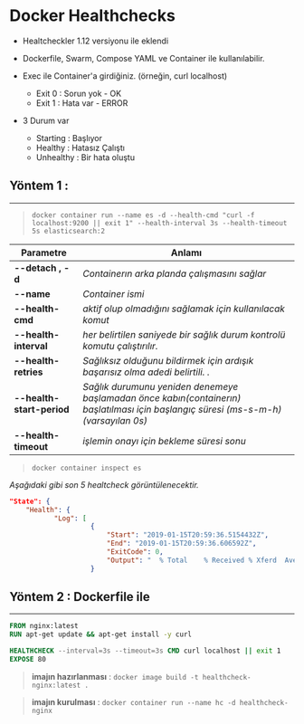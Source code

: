 
# Docker Healthchecks

- Healtcheckler 1.12 versiyonu ile eklendi
- Dockerfile, Swarm, Compose YAML ve Container ile kullanılabilir.
- Exec ile Container'a girdiğiniz. (örneğin, curl localhost)
    - Exit 0 : Sorun yok - OK
    - Exit 1 : Hata var - ERROR

- 3 Durum var
    - Starting : Başlıyor
    - Healthy : Hatasız Çalıştı
    - Unhealthy : Bir hata oluştu


## Yöntem 1 :
---
> ```docker container run --name es -d --health-cmd "curl -f localhost:9200 || exit 1" --health-interval 3s --health-timeout 5s elasticsearch:2```

Parametre | Anlamı
----------|--------
**--detach , -d**| _Containerın arka planda çalışmasını sağlar_ 
**--name**| _Container ismi_ 
**--health-cmd** |_aktif olup olmadığını sağlamak için kullanılacak komut_
**--health-interval** |_her belirtilen saniyede bir sağlık durum kontrolü komutu çalıştırılır._
**--health-retries** |_Sağlıksız olduğunu bildirmek için ardışık başarısız olma adedi belirtili. ._
**--health-start-period** |_Sağlık durumunu yeniden denemeye başlamadan önce kabın(containerın) başlatılması için başlangıç ​​süresi (ms-s-m-h) (varsayılan 0s)_
**--health-timeout** |_işlemin onayı için bekleme süresi sonu_


> ```docker container inspect es```

_Aşağıdaki gibi son 5 healtcheck görüntülenecektir._
```json
"State": {
    "Health": {
           "Log": [
                    {
                        "Start": "2019-01-15T20:59:36.5154432Z",
                        "End": "2019-01-15T20:59:36.606592Z",
                        "ExitCode": 0,
                        "Output": "  % Total    % Received % Xferd  Average Speed   Time    Time     Time  Current\n                                 Dload  Upload   Total   Spent    Left  Speed\n\r  0     0    0     0    0     0      0      0 --:--:-- --:--:-- --:--:--     0\r100   359  100   359    0     0  69158      0 --:--:-- --:--:-- --:--:-- 71800\n{\n  \"name\" : \"Vesta\",\n  \"cluster_name\" : \"elasticsearch\",\n  \"cluster_uuid\" : \"_IDKsU4dSMCxagf9pdlB7A\",\n  \"version\" : {\n    \"number\" : \"2.4.6\",\n    \"build_hash\" : \"5376dca9f70f3abef96a77f4bb22720ace8240fd\",\n    \"build_timestamp\" : \"2017-07-18T12:17:44Z\",\n    \"build_snapshot\" : false,\n    \"lucene_version\" : \"5.5.4\"\n  },\n  \"tagline\" : \"You Know, for Search\"\n}\n"
                    }
```


## Yöntem 2 : Dockerfile ile
---
```dockerfile
FROM nginx:latest
RUN apt-get update && apt-get install -y curl

HEALTHCHECK --interval=3s --timeout=3s CMD curl localhost || exit 1
EXPOSE 80
```

>__imajın hazırlanması__ : ```docker image build -t healthcheck-nginx:latest .```

>__imajın kurulması__ : ```docker container run --name hc -d healthcheck-nginx```

